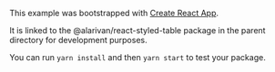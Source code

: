 This example was bootstrapped with [Create React App](https://github.com/facebook/create-react-app).

It is linked to the @alarivan/react-styled-table package in the parent directory for development purposes.

You can run `yarn install` and then `yarn start` to test your package.

